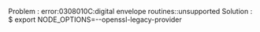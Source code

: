 
Problem : error:0308010C:digital envelope routines::unsupported
Solution : $ export NODE_OPTIONS=--openssl-legacy-provider